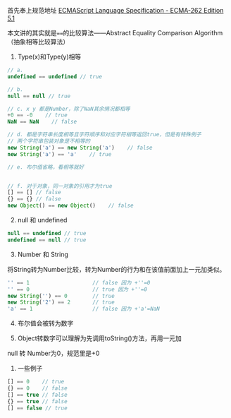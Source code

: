 首先奉上规范地址 [ECMAScript Language Specification - ECMA-262 Edition 5.1](https://262.ecma-international.org/5.1/#sec-11.9.3)

本文讲的其实就是`==`的比较算法——Abstract Equality Comparison Algorithm（抽象相等比较算法）

1. Type(x)和Type(y)相等

```js
// a. 
undefined == undefined // true

// b. 
null == null // true

// c. x y 都是Number，除了NaN其余情况都相等
+0 == -0    // true
NaN == NaN    // false

// d. 都是字符串长度相等且字符顺序和对应字符相等返回true，但是有特殊例子
// 两个字符串包装对象是不相等的
new String('a') == new String('a')    // false
new String('a') == 'a'    // true

// e. 布尔值省略，看相等就好


// f. 对于对象，同一对象的引用才为true
[] == [] // false
{} == {} // false
new Object() == new Object()    // false
```

2. null 和 undefined

```js
null == undefined // true
undefined == null // true
```

3. Number 和 String

将String转为Number比较，转为Number的行为和在该值前面加上一元加类似。

```js
'' == 1                    // false 因为 +''=0
'' == 0                    // true 因为 +''=0
new String('') == 0        // true
new String('2') == 2       // true
'a' == 1                   // false 因为 +'a'=NaN
```

4. 布尔值会被转为数字

5. Object转数字可以理解为先调用toString()方法，再用一元加

null 转 Number为0，规范里是+0

1. 一些例子

```js
[] == 0    // true
{} == 0    // false
[] == true // false
{} == true // false
[] == false // true
```


